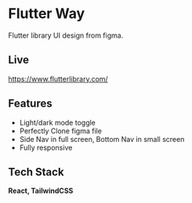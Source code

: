 
# Flutter Way

Flutter library UI design from figma.


## Live

https://www.flutterlibrary.com/


## Features

- Light/dark mode toggle
- Perfectly Clone figma file
- Side Nav in full screen, Bottom Nav in small screen
- Fully responsive

## Tech Stack

**React, TailwindCSS** 

